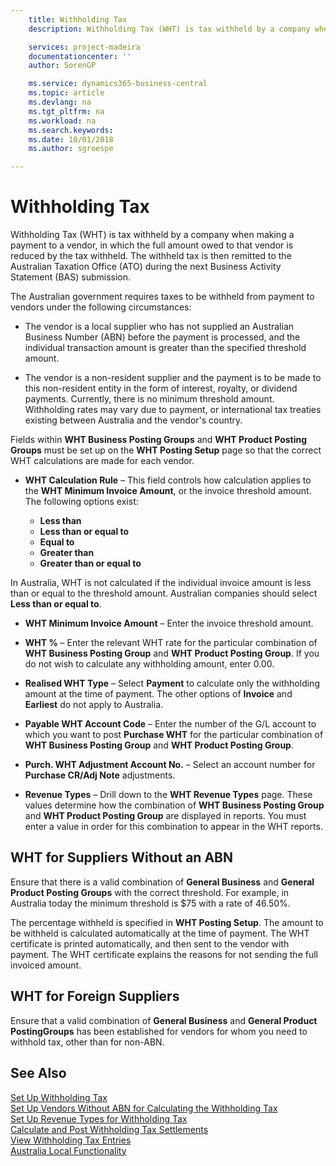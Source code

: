 ```yaml
---
    title: Withholding Tax
    description: Withholding Tax (WHT) is tax withheld by a company when making a payment to a vendor, in which the full amount owed to that vendor is reduced by the tax withheld. The withheld tax is then remitted to the Australian Taxation Office (ATO) during the next Business Activity Statement (BAS) submission.

    services: project-madeira 
    documentationcenter: ''
    author: SorenGP

    ms.service: dynamics365-business-central
    ms.topic: article
    ms.devlang: na
    ms.tgt_pltfrm: na
    ms.workload: na
    ms.search.keywords:
    ms.date: 10/01/2018
    ms.author: sgroespe

---
```

# Withholding Tax
Withholding Tax (WHT) is tax withheld by a company when making a payment to a vendor, in which the full amount owed to that vendor is reduced by the tax withheld. The withheld tax is then remitted to the Australian Taxation Office (ATO) during the next Business Activity Statement (BAS) submission.  

The Australian government requires taxes to be withheld from payment to vendors under the following circumstances:  

-   The vendor is a local supplier who has not supplied an Australian Business Number (ABN) before the payment is processed, and the individual transaction amount is greater than the specified threshold amount.  

-   The vendor is a non-resident supplier and the payment is to be made to this non-resident entity in the form of interest, royalty, or dividend payments. Currently, there is no minimum threshold amount. Withholding rates may vary due to payment, or international tax treaties existing between Australia and the vendor's country.  

Fields within **WHT Business Posting Groups** and **WHT Product Posting Groups** must be set up on the **WHT Posting Setup** page so that the correct WHT calculations are made for each vendor.  

-   **WHT Calculation Rule** – This field controls how calculation applies to the **WHT Minimum Invoice Amount**, or the invoice threshold amount. The following options exist:  

    - **Less than**  
    - **Less than or equal to**  
    - **Equal to**  
    - **Greater than**  
    - **Greater than or equal to**  

In Australia, WHT is not calculated if the individual invoice amount is less than or equal to the threshold amount. Australian companies should select **Less than or equal to**.  

- **WHT Minimum Invoice Amount** – Enter the invoice threshold amount.  

- **WHT %** – Enter the relevant WHT rate for the particular combination of **WHT Business Posting Group** and **WHT Product Posting Group**. If you do not wish to calculate any withholding amount, enter 0.00.  

- **Realised WHT Type** – Select **Payment** to calculate only the withholding amount at the time of payment. The other options of **Invoice** and **Earliest** do not apply to Australia.  

- **Payable WHT Account Code** – Enter the number of the G/L account to which you want to post **Purchase WHT** for the particular combination of **WHT Business Posting Group** and **WHT Product Posting Group**.  

- **Purch. WHT Adjustment Account No.** – Select an account number for **Purchase CR/Adj Note** adjustments.  

- **Revenue Types** – Drill down to the **WHT Revenue Types** page. These values determine how the combination of **WHT Business Posting Group** and **WHT Product Posting Group** are displayed in reports. You must enter a value in order for this combination to appear in the WHT reports.  

## WHT for Suppliers Without an ABN  
Ensure that there is a valid combination of **General Business** and **General Product Posting Groups** with the correct threshold. For example, in Australia today the minimum threshold is $75 with a rate of 46.50%.  

The percentage withheld is specified in **WHT Posting Setup**. The amount to be withheld is calculated automatically at the time of payment. The WHT certificate is printed automatically, and then sent to the vendor with payment. The WHT certificate explains the reasons for not sending the full invoiced amount.  

## WHT for Foreign Suppliers  
Ensure that a valid combination of **General Business** and **General Product PostingGroups** has been established for vendors for whom you need to withhold tax, other than for non-ABN.  

## See Also  
 [Set Up Withholding Tax](how-to-set-up-withholding-tax.md)   
 [Set Up Vendors Without ABN for Calculating the Withholding Tax](how-to-set-up-vendors-without-abn-for-calculating-the-withholding-tax.md)   
 [Set Up Revenue Types for Withholding Tax](how-to-set-up-revenue-types-for-withholding-tax.md)   
 [Calculate and Post Withholding Tax Settlements](how-to-calculate-and-post-withholding-tax-settlements.md)   
 [View Withholding Tax Entries](how-to-view-withholding-tax-entries.md)   
 [Australia Local Functionality](australia-local-functionality.md)

